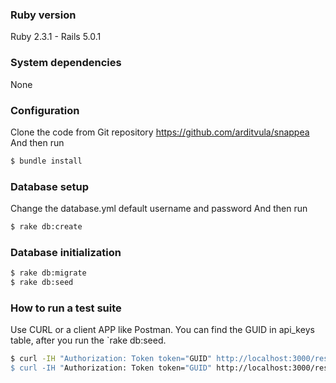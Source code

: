 ### Ruby version

Ruby 2.3.1 - Rails 5.0.1

### System dependencies

None

### Configuration

Clone the code from Git repository https://github.com/arditvula/snappea
And then run
```sh
$ bundle install
```

### Database setup

Change the database.yml default username and password
And then run
```sh
$ rake db:create
```

### Database initialization

```sh
$ rake db:migrate
$ rake db:seed
```

### How to run a test suite

Use CURL or a client APP like Postman. You can find the GUID in api_keys table, after you run the `rake db:seed.
```sh
$ curl -IH "Authorization: Token token="GUID" http://localhost:3000/restaurants
$ curl -IH "Authorization: Token token="GUID" http://localhost:3000/restaurants/1/menu_items
```



